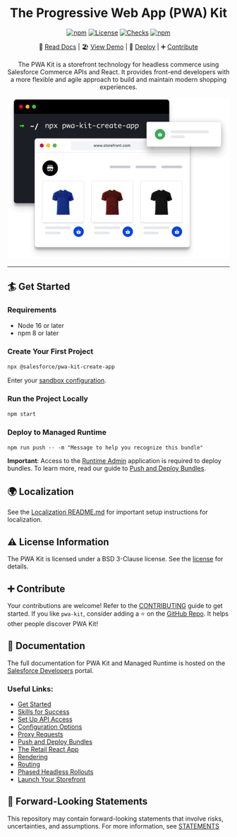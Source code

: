 <div align="center">

<h1>The Progressive Web App (PWA) Kit</h1>

[![npm](https://img.shields.io/npm/v/@salesforce/pwa-kit-react-sdk.svg)](https://www.npmjs.com/package/@salesforce/pwa-kit-react-sdk)
[![License](https://img.shields.io/github/license/SalesforceCommerceCloud/pwa-kit.svg)](https://github.com/SalesforceCommerceCloud/pwa-kit/blob/master/LICENSE)
[![Checks](https://img.shields.io/github/checks-status/SalesforceCommerceCloud/pwa-kit/develop.svg)](https://github.com/SalesforceCommerceCloud/pwa-kit)
[![npm](https://img.shields.io/npm/dm/@salesforce/pwa-kit-react-sdk.svg)](https://www.npmjs.com/package/@salesforce/pwa-kit-react-sdk)

</div>

<div align="center">

📖 [Read Docs](https://sfdc.co/pwa-kit) |
🏖️ [View Demo](https://pwa-kit.mobify-storefront.com/) |
🚀 [Deploy](https://runtime.commercecloud.com/) |
➕ [Contribute](https://github.com/SalesforceCommerceCloud/pwa-kit/blob/develop/CONTRIBUTING.md)
<br /><br />
The PWA Kit is a storefront technology for headless commerce using Salesforce Commerce APIs and React. It provides front-end developers with a more flexible and agile approach to build and maintain modern shopping experiences.
<br/><br/>
<img alt="pwa-kit banner" src="https://raw.githubusercontent.com/SalesforceCommerceCloud/pwa-kit/develop/packages/template-retail-react-app/app/static/img/hero.png" style="width: 700px; height:auto;">

</div>

---

## 🏄 Get Started

### Requirements

-   Node 16 or later
-   npm 8 or later

### Create Your First Project

```bash
npx @salesforce/pwa-kit-create-app
```

Enter your [sandbox configuration](https://developer.salesforce.com/docs/commerce/pwa-kit-managed-runtime/guide/getting-started.html#new-project).

### Run the Project Locally

```bash
npm start
```

### Deploy to Managed Runtime

```
npm run push -- -m "Message to help you recognize this bundle"
```

**Important**: Access to the [Runtime Admin](https://runtime.commercecloud.com/) application is required to deploy bundles. To learn more, read our guide to [Push and Deploy Bundles](https://developer.salesforce.com/docs/commerce/pwa-kit-managed-runtime/guide/pushing-and-deploying-bundles.html).

## 🌍 Localization

See the [Localization README.md](./packages/template-retail-react-app/app/translations/README.md) for important setup instructions for localization.

## ⚠️ License Information

The PWA Kit is licensed under a BSD 3-Clause license. See the [license](./LICENSE) for details.

## ➕ Contribute

Your contributions are welcome! Refer to the [CONTRIBUTING](./CONTRIBUTING.md) guide to get started. If you like `pwa-kit`, consider adding a ⭐ on the [GitHub Repo](https://github.com/SalesforceCommerceCloud/pwa-kit/). It helps other people discover PWA Kit!

## 📖 Documentation

The full documentation for PWA Kit and Managed Runtime is hosted on the [Salesforce Developers](https://developer.salesforce.com/docs/commerce/pwa-kit-managed-runtime/overview) portal.

### Useful Links:

-   [Get Started](https://developer.salesforce.com/docs/commerce/pwa-kit-managed-runtime/guide/getting-started.html)
-   [Skills for Success](https://developer.salesforce.com/docs/commerce/pwa-kit-managed-runtime/guide/skills-for-success.html)
-   [Set Up API Access](https://developer.salesforce.com/docs/commerce/pwa-kit-managed-runtime/guide/setting-up-api-access.html)
-   [Configuration Options](https://developer.salesforce.com/docs/commerce/pwa-kit-managed-runtime/guide/configuration-options.html)
-   [Proxy Requests](https://developer.salesforce.com/docs/commerce/pwa-kit-managed-runtime/guide/proxying-requests.html)
-   [Push and Deploy Bundles](https://developer.salesforce.com/docs/commerce/pwa-kit-managed-runtime/guide/pushing-and-deploying-bundles.html)
-   [The Retail React App](https://developer.salesforce.com/docs/commerce/pwa-kit-managed-runtime/guide/retail-react-app.html)
-   [Rendering](https://developer.salesforce.com/docs/commerce/pwa-kit-managed-runtime/guide/rendering.html)
-   [Routing](https://developer.salesforce.com/docs/commerce/pwa-kit-managed-runtime/guide/routing.html)
-   [Phased Headless Rollouts](https://developer.salesforce.com/docs/commerce/pwa-kit-managed-runtime/guide/phased-headless-rollouts.html)
-   [Launch Your Storefront](https://developer.salesforce.com/docs/commerce/pwa-kit-managed-runtime/guide/launching-your-storefront.html)

## 🔮 Forward-Looking Statements

This repository may contain forward-looking statements that involve risks, uncertainties, and assumptions. For more information, see [STATEMENTS](STATEMENTS.md)
